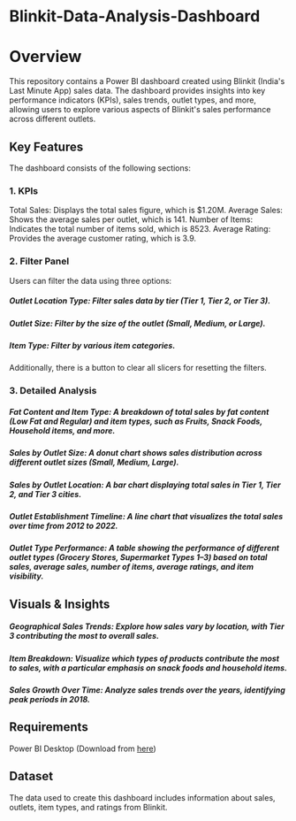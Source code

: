 # Blinkit-Data-Analysis-Dashboard
# Overview
This repository contains a Power BI dashboard created using Blinkit (India's Last Minute App) sales data. The dashboard provides insights into key performance indicators (KPIs), sales trends, outlet types, and more, allowing users to explore various aspects of Blinkit's sales performance across different outlets.

## Key Features
The dashboard consists of the following sections:

### 1. KPIs
Total Sales: Displays the total sales figure, which is $1.20M.
Average Sales: Shows the average sales per outlet, which is 141.
Number of Items: Indicates the total number of items sold, which is 8523.
Average Rating: Provides the average customer rating, which is 3.9.
### 2. Filter Panel
Users can filter the data using three options:

##### Outlet Location Type: Filter sales data by tier (Tier 1, Tier 2, or Tier 3).
##### Outlet Size: Filter by the size of the outlet (Small, Medium, or Large).
##### Item Type: Filter by various item categories.
Additionally, there is a button to clear all slicers for resetting the filters.

### 3. Detailed Analysis
##### Fat Content and Item Type: A breakdown of total sales by fat content (Low Fat and Regular) and item types, such as Fruits, Snack Foods, Household items, and more.
##### Sales by Outlet Size: A donut chart shows sales distribution across different outlet sizes (Small, Medium, Large).
##### Sales by Outlet Location: A bar chart displaying total sales in Tier 1, Tier 2, and Tier 3 cities.
##### Outlet Establishment Timeline: A line chart that visualizes the total sales over time from 2012 to 2022.
##### Outlet Type Performance: A table showing the performance of different outlet types (Grocery Stores, Supermarket Types 1–3) based on total sales, average sales, number of items, average ratings, and item visibility.
## Visuals & Insights
##### Geographical Sales Trends: Explore how sales vary by location, with Tier 3 contributing the most to overall sales.
##### Item Breakdown: Visualize which types of products contribute the most to sales, with a particular emphasis on snack foods and household items.
##### Sales Growth Over Time: Analyze sales trends over the years, identifying peak periods in 2018.

## Requirements
Power BI Desktop (Download from [here](https://www.microsoft.com/en-us/power-platform/products/power-bi/desktop))

## Dataset
The data used to create this dashboard includes information about sales, outlets, item types, and ratings from Blinkit.

## 
